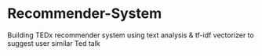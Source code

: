 # Recommender-System
Building TEDx recommender system using text analysis & tf-idf vectorizer to suggest user similar Ted talk
